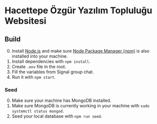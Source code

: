 # Hacettepe Özgür Yazılım Topluluğu Websitesi

## Build
0. Install [Node.js](https://nodejs.org/en/) and make sure [Node Package Manager (npm)](https://www.npmjs.com/) is also installed into your machine.
1. Install dependencies with `npm install`.
2. Create `.env` file in the root.
3. Fill the variables from Signal group chat.
4. Run it with `npm start`.

### Seed
0. Make sure your machine has MongoDB installed.
1. Make sure MongoDB is currently working in your machine with `sudo systemctl status mongod`.
2. Seed your local database with `npm run seed`.

